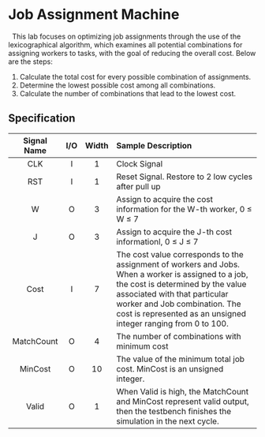 # Job Assignment Machine
&nbsp;&nbsp;This lab focuses on optimizing job assignments through the use of the lexicographical algorithm, which examines all potential combinations for assigning workers to tasks, with the goal of reducing the overall cost. Below are the steps:  
1. Calculate the total cost for every possible combination of assignments.
2. Determine the lowest possible cost among all combinations.
3. Calculate the number of combinations that lead to the lowest cost.

## Specification

| Signal Name | I/O | Width | Sample Description |
| :----: | :----: | :----: | :----|
| CLK | I | 1 | Clock Signal |
| RST | I | 1 | Reset Signal. Restore to 2 low cycles after pull up |
| W | O | 3 | Assign to acquire the cost information for the W-th worker, 0 &le; W &le; 7 |
| J | O | 3 | Assign to acquire the J-th cost informationl, 0 &le; J &le; 7 |
| Cost | I | 7 | The cost value corresponds to the assignment of workers and Jobs. When a worker is assigned to a job, the cost is determined by the value associated with that particular worker and Job combination. The cost is represented as an unsigned integer ranging from 0 to 100. |
| MatchCount | O | 4 | The number of combinations with minimum cost |
| MinCost | O | 10 | The value of the minimum total job cost. MinCost is an unsigned integer. |
| Valid | O | 1 | When Valid is high, the MatchCount and MinCost represent valid output, then the testbench finishes the simulation in the next cycle. |
